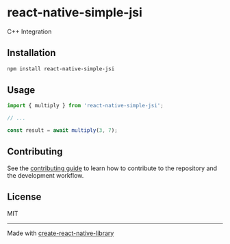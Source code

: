 # react-native-simple-jsi

C++ Integration

## Installation

```sh
npm install react-native-simple-jsi
```

## Usage

```js
import { multiply } from 'react-native-simple-jsi';

// ...

const result = await multiply(3, 7);
```

## Contributing

See the [contributing guide](CONTRIBUTING.md) to learn how to contribute to the repository and the development workflow.

## License

MIT

---

Made with [create-react-native-library](https://github.com/callstack/react-native-builder-bob)
